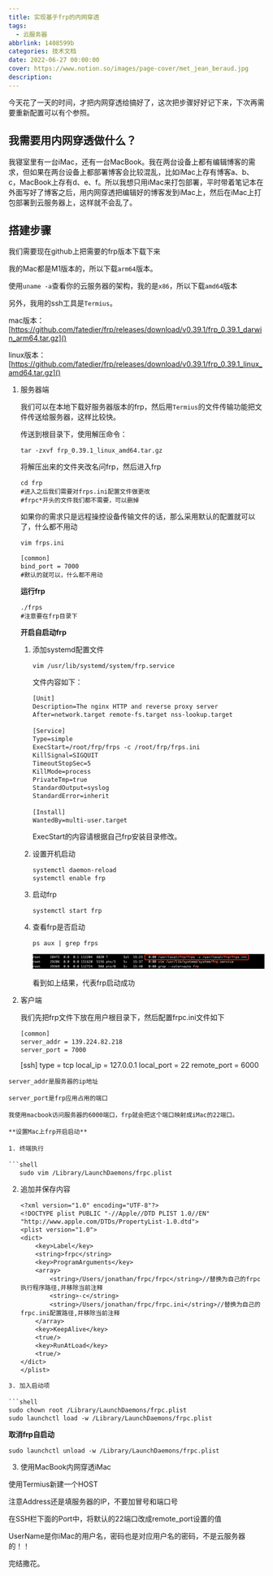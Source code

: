```yaml
---
title: 实现基于frp的内网穿透
tags: 
  - 云服务器
abbrlink: 1408599b
categories: 技术文档
date: 2022-06-27 00:00:00
cover: https://www.notion.so/images/page-cover/met_jean_beraud.jpg
description: 
---
```




今天花了一天的时间，才把内网穿透给搞好了，这次把步骤好好记下来，下次再需要重新配置可以有个参照。

## 我需要用内网穿透做什么？

我寝室里有一台iMac，还有一台MacBook。我在两台设备上都有编辑博客的需求，但如果在两台设备上都部署博客会比较混乱，比如iMac上存有博客a、b、c，MacBook上存有d、e、f。所以我想只用iMac来打包部署，平时带着笔记本在外面写好了博客之后，用内网穿透把编辑好的博客发到iMac上，然后在iMac上打包部署到云服务器上，这样就不会乱了。

## 搭建步骤

我们需要现在github上把需要的frp版本下载下来

我的Mac都是M1版本的，所以下载`arm64`版本。

使用`uname -a`查看你的云服务器的架构，我的是`x86`，所以下载`amd64`版本

另外，我用的ssh工具是`Termius`。

mac版本：[https://github.com/fatedier/frp/releases/download/v0.39.1/frp_0.39.1_darwin_arm64.tar.gz]()

linux版本：[https://github.com/fatedier/frp/releases/download/v0.39.1/frp_0.39.1_linux_amd64.tar.gz]()

1. 服务器端
   
   我们可以在本地下载好服务器版本的frp，然后用`Termius`的文件传输功能把文件传送给服务器，这样比较快。
   
   传送到根目录下，使用解压命令：
   
   ```shell
   tar -zxvf frp_0.39.1_linux_amd64.tar.gz
   ```
   
   将解压出来的文件夹改名问frp，然后进入frp
   
   ```shell
   cd frp
   #进入之后我们需要对frps.ini配置文件做更改
   #frpc*开头的文件我们都不需要，可以删掉
   ```
   
   如果你的需求只是远程操控设备传输文件的话，那么采用默认的配置就可以了，什么都不用动
   
   ```shell
   vim frps.ini
   ```
   
   ```shell
   [common]
   bind_port = 7000       
   #默认的就可以，什么都不用动                                             
   ```
   
   **运行frp**
   
   ```shell
   ./frps
   #注意要在frp目录下
   ```
   
   **开启自启动frp**
   
   1. 添加systemd配置文件
      
      ```shell
      vim /usr/lib/systemd/system/frp.service
      ```
      
      文件内容如下：
      
      ```shell
      [Unit]
      Description=The nginx HTTP and reverse proxy server
      After=network.target remote-fs.target nss-lookup.target
      
      [Service]
      Type=simple
      ExecStart=/root/frp/frps -c /root/frp/frps.ini
      KillSignal=SIGQUIT
      TimeoutStopSec=5
      KillMode=process
      PrivateTmp=true
      StandardOutput=syslog
      StandardError=inherit
      
      [Install]
      WantedBy=multi-user.target
      ```
      
      ExecStart的内容请根据自己frp安装目录修改。
   
   2. 设置开机启动
      
      ```shell
      systemctl daemon-reload
      systemctl enable frp
      ```
   
   3. 启动frp
      
      ```shell
      systemctl start frp
      ```
   
   4. 查看frp是否启动
      
      ```shell
      ps aux | grep frps
      ```
      
      ![](实现基于frp的内网穿透/1079.png)
      
      看到如上结果，代表frp启动成功

2. 客户端
   
   我们先把frp文件下放在用户根目录下，然后配置frpc.ini文件如下
   
   ```shell
   [common]
   server_addr = 139.224.82.218
   server_port = 7000
   ```
   
   [ssh]
   type = tcp
   local_ip = 127.0.0.1
   local_port = 22
   remote_port = 6000

```
server_addr是服务器的ip地址

server_port是frp应用占用的端口

我使用macbook访问服务器的6000端口，frp就会把这个端口映射成iMac的22端口。

**设置Mac上frp开启启动**

1. 终端执行

```shell
   sudo vim /Library/LaunchDaemons/frpc.plist
```

2. 追加并保存内容
   
   ```shell
   <?xml version="1.0" encoding="UTF-8"?>
   <!DOCTYPE plist PUBLIC "-//Apple//DTD PLIST 1.0//EN" "http://www.apple.com/DTDs/PropertyList-1.0.dtd">
   <plist version="1.0">
   <dict>
       <key>Label</key>
       <string>frpc</string>
       <key>ProgramArguments</key>
       <array>
           <string>/Users/jonathan/frpc/frpc</string>//替换为自己的frpc执行程序路径,并移除当前注释 
           <string>-c</string>
           <string>/Users/jonathan/frpc/frpc.ini</string>//替换为自己的frpc.ini配置路径,并移除当前注释 
       </array>
       <key>KeepAlive</key>
       <true/>
       <key>RunAtLoad</key>
       <true/>
   </dict>
   </plist>
   ```

```
3. 加入启动项

```shell
sudo chown root /Library/LaunchDaemons/frpc.plist
sudo launchctl load -w /Library/LaunchDaemons/frpc.plist
```

   **取消frp自启动**

```shell
sudo launchctl unload -w /Library/LaunchDaemons/frpc.plist
```

3. 使用MacBook内网穿透iMac

使用Termius新建一个HOST

注意Address还是填服务器的IP，不要加冒号和端口号

在SSH栏下面的Port中，将默认的22端口改成remote_port设置的值

UserName是你iMac的用户名，密码也是对应用户名的密码，不是云服务器的！！

完结撒花。
